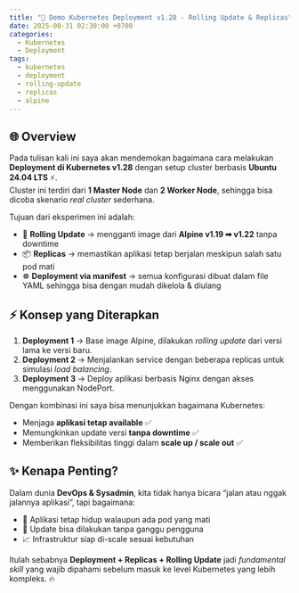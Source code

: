 ```yaml
---
title: "🚀 Demo Kubernetes Deployment v1.28 - Rolling Update & Replicas"
date: 2025-08-31 02:30:00 +0700
categories:
  - Kubernetes
  - Deployment
tags:
  - kubernetes
  - deployment
  - rolling-update
  - replicas
  - alpine
---
```


## 🌐 Overview

Pada tulisan kali ini saya akan mendemokan bagaimana cara melakukan **Deployment di Kubernetes v1.28** dengan setup cluster berbasis **Ubuntu 24.04 LTS** ⚡.  
Cluster ini terdiri dari **1 Master Node** dan **2 Worker Node**, sehingga bisa dicoba skenario _real cluster_ sederhana.  

Tujuan dari eksperimen ini adalah:  
- 🔄 **Rolling Update** → mengganti image dari **Alpine v1.19 ➡ v1.22** tanpa downtime  
- 📦 **Replicas** → memastikan aplikasi tetap berjalan meskipun salah satu pod mati  
- ☸️ **Deployment via manifest** → semua konfigurasi dibuat dalam file YAML sehingga bisa dengan mudah dikelola & diulang  

## ⚡ Konsep yang Diterapkan

1. **Deployment 1** → Base image Alpine, dilakukan _rolling update_ dari versi lama ke versi baru.  
2. **Deployment 2** → Menjalankan service dengan beberapa replicas untuk simulasi _load balancing_.  
3. **Deployment 3** → Deploy aplikasi berbasis Nginx dengan akses menggunakan NodePort.  

Dengan kombinasi ini saya bisa menunjukkan bagaimana Kubernetes:
- Menjaga **aplikasi tetap available** ✅  
- Memungkinkan update versi **tanpa downtime** ✅  
- Memberikan fleksibilitas tinggi dalam **scale up / scale out** ✅  

## ✨ Kenapa Penting?

Dalam dunia **DevOps & Sysadmin**, kita tidak hanya bicara “jalan atau nggak jalannya aplikasi”, tapi bagaimana:  
- 🚦 Aplikasi tetap hidup walaupun ada pod yang mati  
- 🔄 Update bisa dilakukan tanpa ganggu pengguna  
- 📈 Infrastruktur siap di-scale sesuai kebutuhan  

Itulah sebabnya **Deployment + Replicas + Rolling Update** jadi _fundamental skill_ yang wajib dipahami sebelum masuk ke level Kubernetes yang lebih kompleks. 🔥
